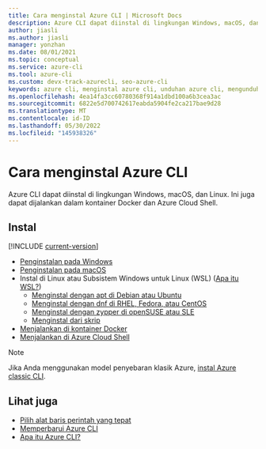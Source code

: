 ```yaml
---
title: Cara menginstal Azure CLI | Microsoft Docs
description: Azure CLI dapat diinstal di lingkungan Windows, macOS, dan Linux. Ini juga dapat dijalankan dalam kontainer Docker dan Azure Cloud Shell.
author: jiasli
ms.author: jiasli
manager: yonzhan
ms.date: 08/01/2021
ms.topic: conceptual
ms.service: azure-cli
ms.tool: azure-cli
ms.custom: devx-track-azurecli, seo-azure-cli
keywords: azure cli, menginstal azure cli, unduhan azure cli, mengunduh azure cli
ms.openlocfilehash: 4ea14fa3cc60780368f914a1dbd100a6b3cea3ac
ms.sourcegitcommit: 6822e5d700742617eabda5904fe2ca217bae9d28
ms.translationtype: MT
ms.contentlocale: id-ID
ms.lasthandoff: 05/30/2022
ms.locfileid: "145938326"
---
```

# <a name="how-to-install-the-azure-cli"></a>Cara menginstal Azure CLI

Azure CLI dapat diinstal di lingkungan Windows, macOS, dan Linux.  Ini juga dapat dijalankan dalam kontainer Docker dan Azure Cloud Shell.

## <a name="install"></a>Instal

[!INCLUDE [current-version](includes/current-version.md)]

* [Penginstalan pada Windows](install-azure-cli-windows.md)
* [Penginstalan pada macOS](install-azure-cli-macos.md)
* Instal di Linux atau Subsistem Windows untuk Linux (WSL) ([Apa itu WSL?](/windows/wsl/about))
  * [Menginstal dengan apt di Debian atau Ubuntu](./install-azure-cli-linux.md?pivots=apt)
  * [Menginstal dengan dnf di RHEL, Fedora, atau CentOS](./install-azure-cli-linux.md?pivots=dnf)
  * [Menginstal dengan zypper di openSUSE atau SLE](./install-azure-cli-linux.md?pivots=zypper)
  * [Menginstal dari skrip](./install-azure-cli-linux.md?pivots=script)
* [Menjalankan di kontainer Docker](run-azure-cli-docker.md)
* [Menjalankan di Azure Cloud Shell](/azure/cloud-shell/quickstart)


> [!NOTE]
> Jika Anda menggunakan model penyebaran klasik Azure, [instal Azure classic CLI](install-classic-cli.md).

## <a name="see-also"></a>Lihat juga

* [Pilih alat baris perintah yang tepat](./choose-the-right-azure-command-line-tool.md)
* [Memperbarui Azure CLI](./update-azure-cli.md)
* [Apa itu Azure CLI?](./what-is-azure-cli.md)